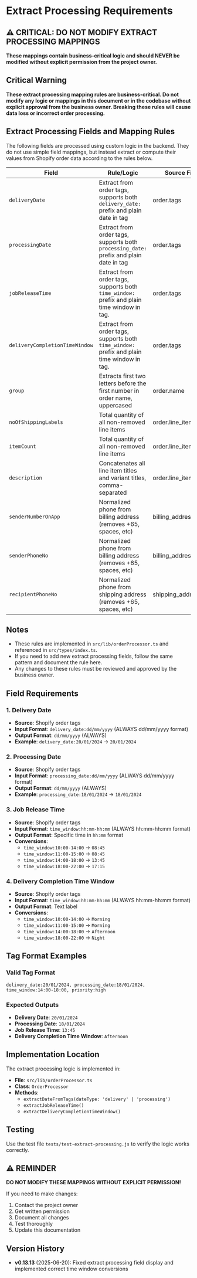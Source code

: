 # Extract Processing Requirements

## ⚠️ **CRITICAL: DO NOT MODIFY EXTRACT PROCESSING MAPPINGS**

**These mappings contain business-critical logic and should NEVER be modified without explicit permission from the project owner.**

## Critical Warning

**These extract processing mapping rules are business-critical. Do not modify any logic or mappings in this document or in the codebase without explicit approval from the business owner. Breaking these rules will cause data loss or incorrect order processing.**

## Extract Processing Fields and Mapping Rules

The following fields are processed using custom logic in the backend. They do not use simple field mappings, but instead extract or compute their values from Shopify order data according to the rules below.

| Field                          | Rule/Logic                                                                                      | Source Field(s)         |
|------------------------------- |----------------------------------------------------------------------------------------------- |------------------------ |
| `deliveryDate`                 | Extract from order tags, supports both `delivery_date:` prefix and plain date in tag           | order.tags              |
| `processingDate`               | Extract from order tags, supports both `processing_date:` prefix and plain date in tag         | order.tags              |
| `jobReleaseTime`               | Extract from order tags, supports both `time_window:` prefix and plain time window in tag.     | order.tags              |
| `deliveryCompletionTimeWindow` | Extract from order tags, supports both `time_window:` prefix and plain time window in tag.     | order.tags              |
| `group`                        | Extracts first two letters before the first number in order name, uppercased                  | order.name              |
| `noOfShippingLabels`           | Total quantity of all non-removed line items                                                   | order.line_items        |
| `itemCount`                    | Total quantity of all non-removed line items                                                   | order.line_items        |
| `description`                  | Concatenates all line item titles and variant titles, comma-separated                          | order.line_items        |
| `senderNumberOnApp`            | Normalized phone from billing address (removes +65, spaces, etc)                              | billing_address.phone   |
| `senderPhoneNo`                | Normalized phone from billing address (removes +65, spaces, etc)                              | billing_address.phone   |
| `recipientPhoneNo`             | Normalized phone from shipping address (removes +65, spaces, etc)                             | shipping_address.phone  |

## Notes
- These rules are implemented in `src/lib/orderProcessor.ts` and referenced in `src/types/index.ts`.
- If you need to add new extract processing fields, follow the same pattern and document the rule here.
- Any changes to these rules must be reviewed and approved by the business owner.

## Field Requirements

### 1. Delivery Date
- **Source**: Shopify order tags
- **Input Format**: `delivery_date:dd/mm/yyyy` (ALWAYS dd/mm/yyyy format)
- **Output Format**: `dd/mm/yyyy` (ALWAYS)
- **Example**: `delivery_date:20/01/2024` → `20/01/2024`

### 2. Processing Date
- **Source**: Shopify order tags
- **Input Format**: `processing_date:dd/mm/yyyy` (ALWAYS dd/mm/yyyy format)
- **Output Format**: `dd/mm/yyyy` (ALWAYS)
- **Example**: `processing_date:18/01/2024` → `18/01/2024`

### 3. Job Release Time
- **Source**: Shopify order tags
- **Input Format**: `time_window:hh:mm-hh:mm` (ALWAYS hh:mm-hh:mm format)
- **Output Format**: Specific time in `hh:mm` format
- **Conversions**:
  - `time_window:10:00-14:00` → `08:45`
  - `time_window:11:00-15:00` → `08:45`
  - `time_window:14:00-18:00` → `13:45`
  - `time_window:18:00-22:00` → `17:15`

### 4. Delivery Completion Time Window
- **Source**: Shopify order tags
- **Input Format**: `time_window:hh:mm-hh:mm` (ALWAYS hh:mm-hh:mm format)
- **Output Format**: Text label
- **Conversions**:
  - `time_window:10:00-14:00` → `Morning`
  - `time_window:11:00-15:00` → `Morning`
  - `time_window:14:00-18:00` → `Afternoon`
  - `time_window:18:00-22:00` → `Night`

## Tag Format Examples

### Valid Tag Format
```
delivery_date:20/01/2024, processing_date:18/01/2024, time_window:14:00-18:00, priority:high
```

### Expected Outputs
- **Delivery Date**: `20/01/2024`
- **Processing Date**: `18/01/2024`
- **Job Release Time**: `13:45`
- **Delivery Completion Time Window**: `Afternoon`

## Implementation Location

The extract processing logic is implemented in:
- **File**: `src/lib/orderProcessor.ts`
- **Class**: `OrderProcessor`
- **Methods**:
  - `extractDateFromTags(dateType: 'delivery' | 'processing')`
  - `extractJobReleaseTime()`
  - `extractDeliveryCompletionTimeWindow()`

## Testing

Use the test file `tests/test-extract-processing.js` to verify the logic works correctly.

## ⚠️ **REMINDER**

**DO NOT MODIFY THESE MAPPINGS WITHOUT EXPLICIT PERMISSION!**

If you need to make changes:
1. Contact the project owner
2. Get written permission
3. Document all changes
4. Test thoroughly
5. Update this documentation

## Version History

- **v0.13.13** (2025-06-20): Fixed extract processing field display and implemented correct time window conversions 